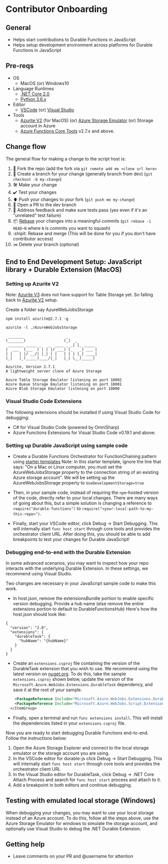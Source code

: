 # Contributor Onboarding

## General

- Helps start contributions to Durable Functions in JavaScript
- Helps setup development environment across platforms for Durable Functions in JavaScript

## Pre-reqs

- OS
    - MacOS (or) Windows10
- Language Runtimes
    - [.NET Core 2.0](https://dotnet.microsoft.com/download/dotnet-core/2.0)
    - [Python 3.6.x](https://www.python.org/downloads/)
- Editor
    - [VSCode](https://code.visualstudio.com/) (or) [Visual Studio](https://visualstudio.microsoft.com/downloads/)
- Tools
    - [Azurite V2](https://github.com/Azure/Azurite/tree/legacy-master) (for MacOS) (or) [Azure Storage Emulator](https://azure.microsoft.com/en-us/features/storage-explorer/) (or) Storage account in Azure
    - [Azure Functions Core Tools](https://github.com/Azure/azure-functions-core-tools) v2.7.x and above.

## Change flow

The general flow for making a change to the script host is:
1. 🍴 Fork the repo (add the fork via `git remote add me <clone url here>`
2. 🌳 Create a branch for your change (generally branch from dev) (`git checkout -b my-change`)
3. 🛠 Make your change
4. ✔️ Test your changes
5. ⬆️ Push your changes to your fork (`git push me my-change`)
6. 💌 Open a PR to the dev branch
7. 📢 Address feedback and make sure tests pass (yes even if it's an "unrelated" test failure)
8. 📦 [Rebase](https://git-scm.com/docs/git-rebase) your changes into a meaningful commits (`git rebase -i HEAD~N` where `N` is commits you want to squash)
9. :shipit: Rebase and merge (This will be done for you if you don't have contributor access)
10. ✂️ Delete your branch (optional)

## End to End Development Setup: JavaScript library + Durable Extension (MacOS)

### Setting up Azurite V2

Note: [Azurite V3](https://github.com/Azure/Azurite) does not have support for Table Storage yet. So falling back to [Azurite V2](https://github.com/Azure/Azurite/tree/legacy-master) setup.

Create a folder say AzureWebJobsStorage

`npm install azurite@2.7.1 -g`

`azurite -l ./AzureWebJobsStorage`

```
 _______                   _             
(_______)                 (_)  _         
 _______ _____ _   _  ____ _ _| |_ _____ 
|  ___  (___  ) | | |/ ___) (_   _) ___ |
| |   | |/ __/| |_| | |   | | | |_| ____|
|_|   |_(_____)____/|_|   |_| \__)_____)
                                         
Azurite, Version 2.7.1
A lightweight server clone of Azure Storage

Azure Table Storage Emulator listening on port 10002
Azure Queue Storage Emulator listening on port 10001
Azure Blob Storage Emulator listening on port 10000
```

### Visual Studio Code Extensions

The following extensions should be installed if using Visual Studio Code for debugging:

- C# for Visual Studio Code (powered by OmniSharp)
- Azure Functions Extensions for Visual Studio Code v0.19.1 and above.

### Setting up Durable JavaScript using sample code

- Create a Durable Functions Orchestrator for FunctionChaining pattern using [starter templates](https://docs.microsoft.com/en-us/azure/azure-functions/durable/quickstart-js-vscode)
  Note: In this starter template, ignore the line that says: "On a Mac or Linux computer, you must set the AzureWebJobsStorage property to the connection string of an existing Azure storage account". We will be setting up the AzureWebJobsStorage property to `UseDevelopmentStorage=true`

- Then, in your sample code, instead of requiring the `npm`-hosted version of the code, directly refer to your local changes. There are many ways of going about this, but a simple solution is changing a reference to `require("durable-functions")` to `require("<your-local-path-to-my-this-repo>")`.

- Finally, start your VSCode editor, click Debug -> Start Debugging. This will internally start `func host start` through core tools and provides the orchestrator client URL.
After doing this, you should be able to add breakpoints to test your changes for Durable JavaScript!


### Debugging end-to-end with the Durable Extension

In some advanced scenarios, you may want to inspect how your repo interacts with the underlying Durable Extension. In these settings, we recommend using Visual Studio.

Two changes are necessary in your JavaScript sample code to make this work.

- In host.json, remove the extensionsBundle portion to enable specific version debugging. Provide a hub name (else remove the entire extensions portion to default to DurableFunctionsHub) Here's how the host.json should look like:

```
{
  "version": "2.0",
  "extensions": {
    "durableTask": {
      "hubName": "{hubName}"
    }
  }
}
```

- Create an `extensions.csproj` file containing the version of the DurableTask extension that you wish to use. We recommend using the latest version on [nuget.org](https://www.nuget.org/packages/Microsoft.Azure.WebJobs.Extensions.DurableTask/). To do this, take the sample `extensions.csproj` shown below, update the version of the `Microsoft.Azure.WebJobs.Extensions.DurableTask` dependency, and save it at the root of your sample.

```xml <ItemGroup>
    <PackageReference Include="Microsoft.Azure.WebJobs.Extensions.DurableTask" Version="2.2.0" />
    <PackageReference Include="Microsoft.Azure.WebJobs.Script.ExtensionsMetadataGenerator" Version="1.1.0" />
  </ItemGroup>
```

- Finally, open a terminal and run `func extensions install`. This will install the dependencies listed in your `extensions.csproj` file.


Now you are ready to start debugging Durable Functions end-to-end. Follow the instructions below:
1. Open the Azure Storage Explorer and connect to the local storage emulator or the storage account you are using.
2. In the VSCode editor for durable-js click Debug -> Start Debugging. This will internally start `func host start` through core tools and provides the orchestrator client URL
3. In the Visual Studio editor for DurableTask, click Debug -> .NET Core Attach Process and search for `func host start` process and attach to it.
4. Add a breakpoint in both editors and continue debugging.

## Testing with emulated local storage (Windows)

When debugging your changes, you may want to use your local storage instead of an Azure account. To do this, follow all the steps above, use the Azure Storage Emulator for windows to simulate the storage account, and optionally use Visual Studio to debug the .NET Durable Extension.

## Getting help

 - Leave comments on your PR and @username for attention

